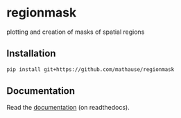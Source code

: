 # regionmask

plotting and creation of masks of spatial regions

## Installation

```bash
pip install git+https://github.com/mathause/regionmask
```

## Documentation

Read the [documentation](http://regionmask.readthedocs.io) (on readthedocs).
